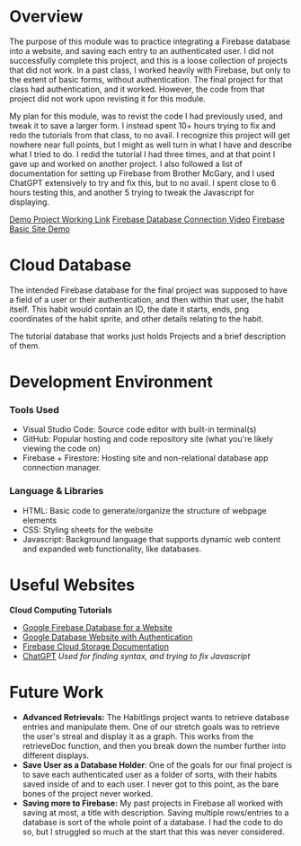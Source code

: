 # Overview

The purpose of this module was to practice integrating a Firebase database into a website, and saving each entry to an authenticated user. I did not successfully complete this project, and this is a loose collection of projects that did not work. In a past class, I worked heavily with Firebase, but only to the extent of basic forms, without authentication. The final project for that class had authentication, and it worked. However, the code from that project did not work upon revisting it for this module. 

My plan for this module, was to revist the code I had previously used, and tweak it to save a larger form. I instead spent 10+ hours trying to fix and redo the tutorials from that class, to no avail. I recognize this project will get nowhere near full points, but I might as well turn in what I have and describe what I tried to do. I redid the tutorial I had three times, and at that point I gave up and worked on another project. I also followed a list of documentation for setting up Firebase from Brother McGary, and I used ChatGPT extensively to try and fix this, but to no avail. I spent close to 6 hours testing this, and another 5 trying to tweak the Javascript for displaying.


[Demo Project Working Link](https://workinghabitdemo.web.app./projects.html)
[Firebase Database Connection Video](https://youtu.be/JfRzfDv9XzA)
[Firebase Basic Site Demo](https://youtu.be/GEYdhpre4R8)

# Cloud Database
The intended Firebase database for the final project was supposed to have a field of a user or their authentication, and then within that user, the habit itself. This habit would contain an ID, the date it starts, ends, png coordinates of the habit sprite, and other details relating to the habit.

The tutorial database that works just holds Projects and a brief description of them.



# Development Environment

### Tools Used
- Visual Studio Code: Source code editor with built-in terminal(s)
- GitHub: Popular hosting and code repository site (what you're likely viewing the code on)
- Firebase + Firestore: Hosting site and non-relational database app connection manager.

### Language & Libraries
- HTML: Basic code to generate/organize the structure of webpage elements
- CSS: Styling sheets for the website
- Javascript: Background language that supports dynamic web content and expanded web functionality, like databases.


# Useful Websites

**Cloud Computing Tutorials**

- [Google Firebase Database for a Website](https://byui-cloud.github.io/itm101-course/week05/assignment-instructions.html)
- [Google Database Website with Authentication](https://byui-cloud.github.io/itm101-course/week06/assignment-instructions.html)
- [Firebase Cloud Storage Documentation](https://firebase.google.com/docs/firestore/manage-data/structure-data)
- [ChatGPT](chatgpt.com) *Used for finding syntax, and trying to fix Javascript*

# Future Work


- **Advanced Retrievals:** The Habitlings project wants to retrieve database entries and manipulate them. One of our stretch goals was to retrieve the user's streal and display it as a graph. This works from the retrieveDoc function, and then you break down the number further into different displays.
- **Save User as a Database Holder**: One of the goals for our final project is to save each authenticated user as a folder of sorts, with their habits saved inside of and to each user. I never got to this point, as the bare bones of the project never worked.
- **Saving more to Firebase:** My past projects in Firebase all worked with saving at most, a title with description. Saving multiple rows/entries to a database is sort of the whole point of a database. I had the code to do so, but I struggled so much at the start that this was never considered.
